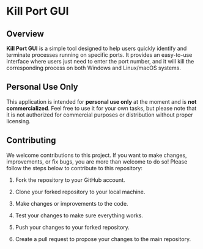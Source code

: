 
# Kill Port GUI

## Overview

**Kill Port GUI** is a simple tool designed to help users quickly identify and terminate processes running on specific ports. It provides an easy-to-use interface where users just need to enter the port number, and it will kill the corresponding process on both Windows and Linux/macOS systems.

## Personal Use Only

This application is intended for **personal use only** at the moment and is **not commercialized**. Feel free to use it for your own tasks, but please note that it is not authorized for commercial purposes or distribution without proper licensing.

## Contributing

We welcome contributions to this project. If you want to make changes, improvements, or fix bugs, you are more than welcome to do so! Please follow the steps below to contribute to this repository:

1.  Fork the repository to your GitHub account.
    
2.  Clone your forked repository to your local machine.
    
3.  Make changes or improvements to the code.
    
4.  Test your changes to make sure everything works.
    
5.  Push your changes to your forked repository.
    
6.  Create a pull request to propose your changes to the main repository.
